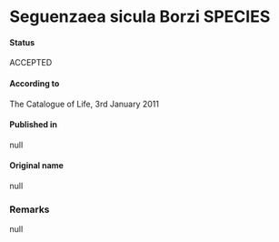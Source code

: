 # Seguenzaea sicula Borzi SPECIES

#### Status
ACCEPTED

#### According to
The Catalogue of Life, 3rd January 2011

#### Published in
null

#### Original name
null

### Remarks
null